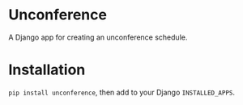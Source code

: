 # Unconference

A Django app for creating an unconference schedule.

# Installation

`pip install unconference`, then add to your Django `INSTALLED_APPS`.
